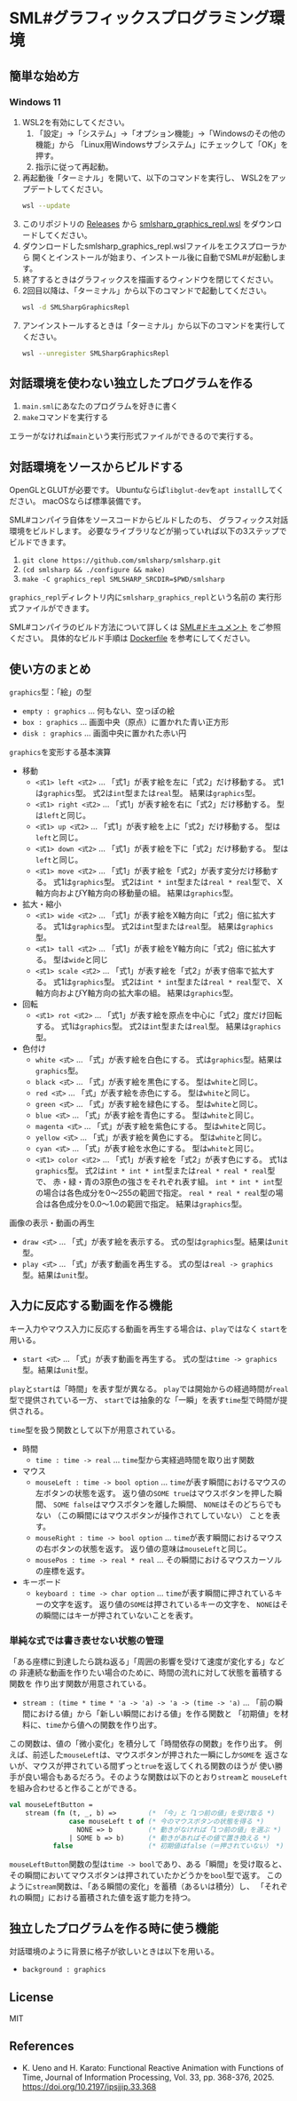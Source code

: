 # SML#グラフィックスプログラミング環境

## 簡単な始め方

### Windows 11

1. WSL2を有効にしてください。
   1. 「設定」→「システム」→「オプション機能」→「Windowsのその他の機能」から
      「Linux用Windowsサブシステム」にチェックして「OK」を押す。
   2. 指示に従って再起動。
2. 再起動後「ターミナル」を開いて、以下のコマンドを実行し、
   WSL2をアップデートしてください。
   ```sh
   wsl --update
   ```
3. このリポジトリの
   [Releases](https://github.com/uenoB/smlsharp_graphics/releases/)
   から
   [smlsharp_graphics_repl.wsl](https://github.com/uenoB/smlsharp_graphics/releases/download/v0.1.0/smlsharp_graphics_repl.wsl)
   をダウンロードしてください。
4. ダウンロードしたsmlsharp_graphics_repl.wslファイルをエクスプローラから
   開くとインストールが始まり、インストール後に自動でSML#が起動します。
5. 終了するときはグラフィックスを描画するウィンドウを閉じてください。
6. 2回目以降は、「ターミナル」から以下のコマンドで起動してください。
   ```sh
   wsl -d SMLSharpGraphicsRepl
   ```
7. アンインストールするときは「ターミナル」から以下のコマンドを実行してください。
   ```sh
   wsl --unregister SMLSharpGraphicsRepl
   ```

## 対話環境を使わない独立したプログラムを作る

1. `main.sml`にあなたのプログラムを好きに書く
2. `make`コマンドを実行する

エラーがなければ`main`という実行形式ファイルができるので実行する。

## 対話環境をソースからビルドする

OpenGLとGLUTが必要です。
Ubuntuならば`libglut-dev`を`apt install`してください。
macOSならば標準装備です。

SML#コンパイラ自体をソースコードからビルドしたのち、
グラフィックス対話環境をビルドします。
必要なライブラリなどが揃っていれば以下の3ステップでビルドできます。

1. `git clone https://github.com/smlsharp/smlsharp.git`
2. `(cd smlsharp && ./configure && make)`
3. `make -C graphics_repl SMLSHARP_SRCDIR=$PWD/smlsharp`

`graphics_repl`ディレクトリ内に`smlsharp_graphics_repl`という名前の
実行形式ファイルができます。

SML#コンパイラのビルド方法について詳しくは
[SML#ドキュメント](https://smlsharp.github.io/ja/documents/)
をご参照ください。
具体的なビルド手順は
[Dockerfile](wsl/Dockerfile)
を参考にしてください。

## 使い方のまとめ

`graphics`型：「絵」の型
- `empty : graphics` … 何もない、空っぽの絵
- `box : graphics` … 画面中央（原点）に置かれた青い正方形
- `disk : graphics` … 画面中央に置かれた赤い円

`graphics`を変形する基本演算
- 移動
  - `<式1> left <式2>` … 「式1」が表す絵を左に「式2」だけ移動する。
    式1は`graphics`型。
    式2は`int`型または`real`型。
    結果は`graphics`型。
  - `<式1> right <式2>` … 「式1」が表す絵を右に「式2」だけ移動する。
    型は`left`と同じ。
  - `<式1> up <式2>` … 「式1」が表す絵を上に「式2」だけ移動する。
    型は`left`と同じ。
  - `<式1> down <式2>` … 「式1」が表す絵を下に「式2」だけ移動する。
    型は`left`と同じ。
  - `<式1> move <式2>` … 「式1」が表す絵を「式2」が表す変分だけ移動する。
    式1は`graphics`型。
    式2は`int * int`型または`real * real`型で、
    X軸方向およびY軸方向の移動量の組。
    結果は`graphics`型。
- 拡大・縮小
  - `<式1> wide <式2>` … 「式1」が表す絵をX軸方向に「式2」倍に拡大する。
    式1は`graphics`型。
    式2は`int`型または`real`型。
    結果は`graphics`型。
  - `<式1> tall <式2>` … 「式1」が表す絵をY軸方向に「式2」倍に拡大する。
    型は`wide`と同じ
  - `<式1> scale <式2>` … 「式1」が表す絵を「式2」が表す倍率で拡大する。
    式1は`graphics`型。
    式2は`int * int`型または`real * real`型で、
    X軸方向およびY軸方向の拡大率の組。
    結果は`graphics`型。
- 回転
  - `<式1> rot <式2>` … 「式1」が表す絵を原点を中心に「式2」度だけ回転する。
    式1は`graphics`型。
    式2は`int`型または`real`型。
    結果は`graphics`型。
- 色付け
  - `white <式>` … 「式」が表す絵を白色にする。
    式は`graphics`型。結果は`graphics`型。
  - `black <式>` … 「式」が表す絵を黒色にする。
    型は`white`と同じ。
  - `red <式>` … 「式」が表す絵を赤色にする。
    型は`white`と同じ。
  - `green <式>` … 「式」が表す絵を緑色にする。
    型は`white`と同じ。
  - `blue <式>` … 「式」が表す絵を青色にする。
    型は`white`と同じ。
  - `magenta <式>` … 「式」が表す絵を紫色にする。
    型は`white`と同じ。
  - `yellow <式>` … 「式」が表す絵を黄色にする。
    型は`white`と同じ。
  - `cyan <式>` … 「式」が表す絵を水色にする。
    型は`white`と同じ。
  - `<式1> color <式2>` … 「式1」が表す絵を「式2」が表す色にする。
    式1は`graphics`型。
    式2は`int * int * int`型または`real * real * real`型で、
    赤・緑・青の3原色の強さをそれぞれ表す組。
    `int * int * int`型の場合は各色成分を0〜255の範囲で指定。
    `real * real * real`型の場合は各色成分を0.0〜1.0の範囲で指定。
    結果は`graphics`型。

画像の表示・動画の再生
- `draw <式>` … 「式」が表す絵を表示する。
  式の型は`graphics`型。結果は`unit`型。
- `play <式>` … 「式」が表す動画を再生する。
  式の型は`real -> graphics`型。結果は`unit`型。

## 入力に反応する動画を作る機能

キー入力やマウス入力に反応する動画を再生する場合は、`play`ではなく
`start`を用いる。
- `start <式>` … 「式」が表す動画を再生する。
  式の型は`time -> graphics`型。結果は`unit`型。

`play`と`start`は「時間」を表す型が異なる。
`play`では開始からの経過時間が`real`型で提供されている一方、
`start`では抽象的な「一瞬」を表す`time`型で時間が提供される。

`time`型を扱う関数として以下が用意されている。
- 時間
  - `time : time -> real` … `time`型から実経過時間を取り出す関数
- マウス
  - `mouseLeft : time -> bool option`
    … `time`が表す瞬間におけるマウスの左ボタンの状態を返す。
    返り値の`SOME true`はマウスボタンを押した瞬間、
    `SOME false`はマウスボタンを離した瞬間、
    `NONE`はそのどちらでもない
    （この瞬間にはマウスボタンが操作されてしていない）
    ことを表す。
  - `mouseRight : time -> bool option`
    … `time`が表す瞬間におけるマウスの右ボタンの状態を返す。
    返り値の意味は`mouseLeft`と同じ。
  - `mousePos : time -> real * real`
    … その瞬間におけるマウスカーソルの座標を返す。
- キーボード
  - `keyboard : time -> char option`
    … `time`が表す瞬間に押されているキーの文字を返す。
    返り値の`SOME`は押されているキーの文字を、
    `NONE`はその瞬間にはキーが押されていないことを表す。

### 単純な式では書き表せない状態の管理

「ある座標に到達したら跳ね返る」「周囲の影響を受けて速度が変化する」などの
非連続な動画を作りたい場合のために、時間の流れに対して状態を蓄積する関数を
作り出す関数が用意されている。

- `stream : (time * time * 'a -> 'a) -> 'a -> (time -> 'a)`
  … 「前の瞬間における値」から「新しい瞬間における値」を作る関数と
  「初期値」を材料に、`time`から値への関数を作り出す。

この関数は、値の「微小変化」を積分して「時間依存の関数」を作り出す。
例えば、前述した`mouseLeft`は、マウスボタンが押された一瞬にしか`SOME`を
返さないが、マウスが押されている間ずっと`true`を返してくれる関数のほうが
使い勝手が良い場合もあるだろう。そのような関数は以下のとおり`stream`と
`mouseLeft`を組み合わせると作ることができる。

```sml
val mouseLeftButton =
    stream (fn (t, _, b) =>        (* 「今」と「1つ前の値」を受け取る *)
               case mouseLeft t of (* 今のマウスボタンの状態を得る *)
                 NONE => b         (* 動きがなければ「1つ前の値」を選ぶ *)
               | SOME b => b)      (* 動きがあればその値で置き換える *)
           false                   (* 初期値はfalse（＝押されていない） *)
```

`mouseLeftButton`関数の型は`time -> bool`であり、ある「瞬間」を受け取ると、
その瞬間においてマウスボタンは押されていたかどうかを`bool`型で返す。
このように`stream`関数は、「ある瞬間の変化」を蓄積（あるいは積分）し、
「それぞれの瞬間」における蓄積された値を返す能力を持つ。

## 独立したプログラムを作る時に使う機能

対話環境のように背景に格子が欲しいときは以下を用いる。
- `background : graphics`

## License

MIT

## References

- K. Ueno and H. Karato: Functional Reactive Animation with Functions of Time,
  Journal of Information Processing, Vol. 33, pp. 368-376, 2025.
  https://doi.org/10.2197/ipsjjip.33.368
